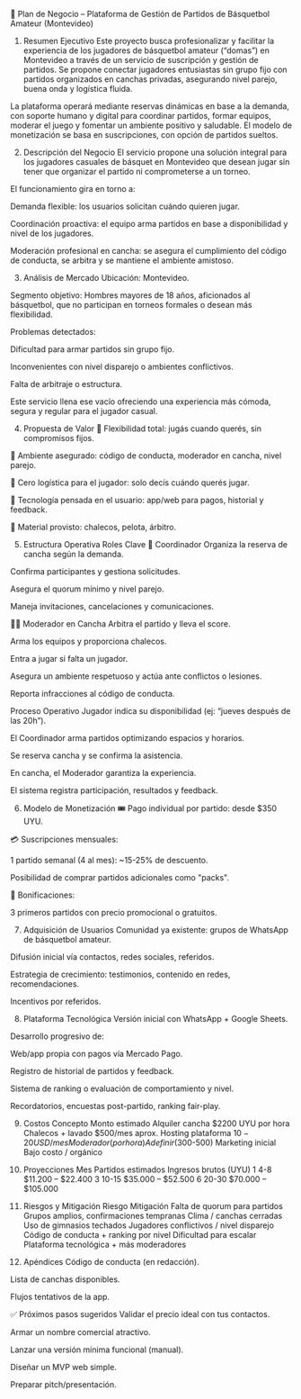 🏀 Plan de Negocio – Plataforma de Gestión de Partidos de Básquetbol Amateur (Montevideo)
1. Resumen Ejecutivo
Este proyecto busca profesionalizar y facilitar la experiencia de los jugadores de básquetbol amateur (“domas”) en Montevideo a través de un servicio de suscripción y gestión de partidos. Se propone conectar jugadores entusiastas sin grupo fijo con partidos organizados en canchas privadas, asegurando nivel parejo, buena onda y logística fluida.

La plataforma operará mediante reservas dinámicas en base a la demanda, con soporte humano y digital para coordinar partidos, formar equipos, moderar el juego y fomentar un ambiente positivo y saludable. El modelo de monetización se basa en suscripciones, con opción de partidos sueltos.

2. Descripción del Negocio
El servicio propone una solución integral para los jugadores casuales de básquet en Montevideo que desean jugar sin tener que organizar el partido ni comprometerse a un torneo.

El funcionamiento gira en torno a:

Demanda flexible: los usuarios solicitan cuándo quieren jugar.

Coordinación proactiva: el equipo arma partidos en base a disponibilidad y nivel de los jugadores.

Moderación profesional en cancha: se asegura el cumplimiento del código de conducta, se arbitra y se mantiene el ambiente amistoso.

3. Análisis de Mercado
Ubicación: Montevideo.

Segmento objetivo: Hombres mayores de 18 años, aficionados al básquetbol, que no participan en torneos formales o desean más flexibilidad.

Problemas detectados:

Dificultad para armar partidos sin grupo fijo.

Inconvenientes con nivel disparejo o ambientes conflictivos.

Falta de arbitraje o estructura.

Este servicio llena ese vacío ofreciendo una experiencia más cómoda, segura y regular para el jugador casual.

4. Propuesta de Valor
🔄 Flexibilidad total: jugás cuando querés, sin compromisos fijos.

🤝 Ambiente asegurado: código de conducta, moderador en cancha, nivel parejo.

🧠 Cero logística para el jugador: solo decís cuándo querés jugar.

📱 Tecnología pensada en el usuario: app/web para pagos, historial y feedback.

🎽 Material provisto: chalecos, pelota, árbitro.

5. Estructura Operativa
Roles Clave
👤 Coordinador
Organiza la reserva de cancha según la demanda.

Confirma participantes y gestiona solicitudes.

Asegura el quorum mínimo y nivel parejo.

Maneja invitaciones, cancelaciones y comunicaciones.

👨‍⚖️ Moderador en Cancha
Arbitra el partido y lleva el score.

Arma los equipos y proporciona chalecos.

Entra a jugar si falta un jugador.

Asegura un ambiente respetuoso y actúa ante conflictos o lesiones.

Reporta infracciones al código de conducta.

Proceso Operativo
Jugador indica su disponibilidad (ej: “jueves después de las 20h”).

El Coordinador arma partidos optimizando espacios y horarios.

Se reserva cancha y se confirma la asistencia.

En cancha, el Moderador garantiza la experiencia.

El sistema registra participación, resultados y feedback.

6. Modelo de Monetización
🎟 Pago individual por partido: desde $350 UYU.

💳 Suscripciones mensuales:

1 partido semanal (4 al mes): ~15-25% de descuento.

Posibilidad de comprar partidos adicionales como "packs".

🎁 Bonificaciones:

3 primeros partidos con precio promocional o gratuitos.

7. Adquisición de Usuarios
Comunidad ya existente: grupos de WhatsApp de básquetbol amateur.

Difusión inicial vía contactos, redes sociales, referidos.

Estrategia de crecimiento: testimonios, contenido en redes, recomendaciones.

Incentivos por referidos.

8. Plataforma Tecnológica
Versión inicial con WhatsApp + Google Sheets.

Desarrollo progresivo de:

Web/app propia con pagos vía Mercado Pago.

Registro de historial de partidos y feedback.

Sistema de ranking o evaluación de comportamiento y nivel.

Recordatorios, encuestas post-partido, ranking fair-play.

9. Costos
Concepto	Monto estimado
Alquiler cancha	$2200 UYU por hora
Chalecos + lavado	$500/mes aprox.
Hosting plataforma	$10-20 USD/mes
Moderador (por hora)	A definir ($300-500)
Marketing inicial	Bajo costo / orgánico

10. Proyecciones
Mes	Partidos estimados	Ingresos brutos (UYU)
1	4-8	$11.200 – $22.400
3	10-15	$35.000 – $52.500
6	20-30	$70.000 – $105.000

11. Riesgos y Mitigación
Riesgo	Mitigación
Falta de quorum para partidos	Grupos amplios, confirmaciones tempranas
Clima / canchas cerradas	Uso de gimnasios techados
Jugadores conflictivos / nivel disparejo	Código de conducta + ranking por nivel
Dificultad para escalar	Plataforma tecnológica + más moderadores

12. Apéndices
Código de conducta (en redacción).

Lista de canchas disponibles.

Flujos tentativos de la app.

✅ Próximos pasos sugeridos
Validar el precio ideal con tus contactos.

Armar un nombre comercial atractivo.

Lanzar una versión mínima funcional (manual).

Diseñar un MVP web simple.

Preparar pitch/presentación.

